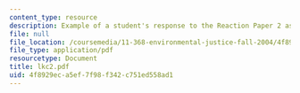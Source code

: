 ```yaml
---
content_type: resource
description: Example of a student's response to the Reaction Paper 2 assignment.
file: null
file_location: /coursemedia/11-368-environmental-justice-fall-2004/4f8929eca5ef7f98f342c751ed558ad1_lkc2.pdf
file_type: application/pdf
resourcetype: Document
title: lkc2.pdf
uid: 4f8929ec-a5ef-7f98-f342-c751ed558ad1
---
```

